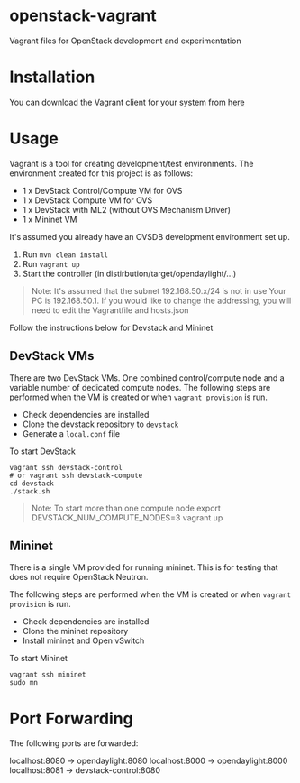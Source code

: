 openstack-vagrant
=================

Vagrant files for OpenStack development and experimentation

# Installation

You can download the Vagrant client for your system from [here](http://www.vagrantup.com/downloads.html)

# Usage

Vagrant is a tool for creating development/test environments.
The environment created for this project is as follows:

+ 1 x DevStack Control/Compute VM for OVS
+ 1 x DevStack Compute VM for OVS
+ 1 x DevStack with ML2 (without OVS Mechanism Driver)
+ 1 x Mininet VM

It's assumed you already have an OVSDB development environment set up.

1. Run `mvn clean install`
2. Run `vagrant up`
3. Start the controller (in distirbution/target/opendaylight/...)

> Note: It's assumed that the subnet 192.168.50.x/24 is not in use
> Your PC is 192.168.50.1. If you would like to change the addressing,
> you will need to edit the Vagrantfile and hosts.json

Follow the instructions below for Devstack and Mininet

## DevStack VMs

There are two DevStack VMs. One combined control/compute node and a variable number of dedicated compute nodes.
The following steps are performed when the VM is created or when `vagrant provision` is run.

- Check dependencies are installed
- Clone the devstack repository to `devstack`
- Generate a `local.conf` file

To start DevStack

    vagrant ssh devstack-control
    # or vagrant ssh devstack-compute
    cd devstack
    ./stack.sh

> Note: To start more than one compute node
>       export DEVSTACK_NUM_COMPUTE_NODES=3
>       vagrant up

## Mininet

There is a single VM provided for running mininet.
This is for testing that does not require OpenStack Neutron.

The following steps are performed when the VM is created or when `vagrant provision` is run.
- Check dependencies are installed
- Clone the mininet repository
- Install mininet and Open vSwitch

To start Mininet

    vagrant ssh mininet
    sudo mn

# Port Forwarding

The following ports are forwarded:

localhost:8080 -> opendaylight:8080
localhost:8000 -> opendaylight:8000
localhost:8081 -> devstack-control:8080
